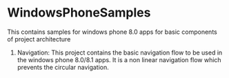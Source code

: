 # WindowsPhoneSamples
This contains samples for windows phone 8.0 apps for basic components of project architecture

1) Navigation:
This project contains the basic navigation flow to be used in the windows phone 8.0/8.1 apps. 
It is a non linear navigation flow which prevents the circular navigation.


